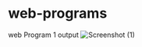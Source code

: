 # web-programs
web
Program 1 output
![Screenshot (1)](https://github.com/Deepti1004/web-programs/assets/136418835/f653cbe1-14ba-4af6-a34d-c94e2fff8a33)
